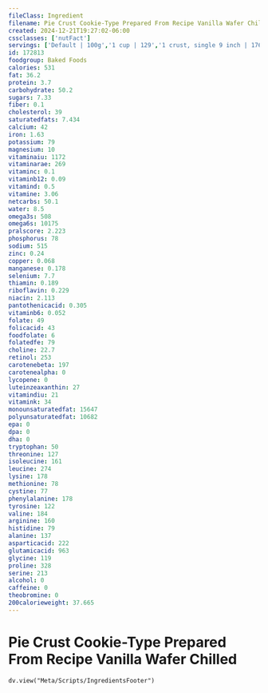 ```yaml
---
fileClass: Ingredient
filename: Pie Crust Cookie-Type Prepared From Recipe Vanilla Wafer Chilled
created: 2024-12-21T19:27:02-06:00
cssclasses: ['nutFact']
servings: ['Default | 100g','1 cup | 129','1 crust, single 9 inch | 176','1 piece (1/8 of 9 inch crust) | 22']
id: 172813
foodgroup: Baked Foods
calories: 531
fat: 36.2
protein: 3.7
carbohydrate: 50.2
sugars: 7.33
fiber: 0.1
cholesterol: 39
saturatedfats: 7.434
calcium: 42
iron: 1.63
potassium: 79
magnesium: 10
vitaminaiu: 1172
vitaminarae: 269
vitaminc: 0.1
vitaminb12: 0.09
vitamind: 0.5
vitamine: 3.06
netcarbs: 50.1
water: 8.5
omega3s: 508
omega6s: 10175
pralscore: 2.223
phosphorus: 78
sodium: 515
zinc: 0.24
copper: 0.068
manganese: 0.178
selenium: 7.7
thiamin: 0.189
riboflavin: 0.229
niacin: 2.113
pantothenicacid: 0.305
vitaminb6: 0.052
folate: 49
folicacid: 43
foodfolate: 6
folatedfe: 79
choline: 22.7
retinol: 253
carotenebeta: 197
carotenealpha: 0
lycopene: 0
luteinzeaxanthin: 27
vitamindiu: 21
vitamink: 34
monounsaturatedfat: 15647
polyunsaturatedfat: 10682
epa: 0
dpa: 0
dha: 0
tryptophan: 50
threonine: 127
isoleucine: 161
leucine: 274
lysine: 178
methionine: 78
cystine: 77
phenylalanine: 178
tyrosine: 122
valine: 184
arginine: 160
histidine: 79
alanine: 137
asparticacid: 222
glutamicacid: 963
glycine: 119
proline: 328
serine: 213
alcohol: 0
caffeine: 0
theobromine: 0
200calorieweight: 37.665
---
```


# Pie Crust Cookie-Type Prepared From Recipe Vanilla Wafer Chilled

```dataviewjs
dv.view("Meta/Scripts/IngredientsFooter")
```